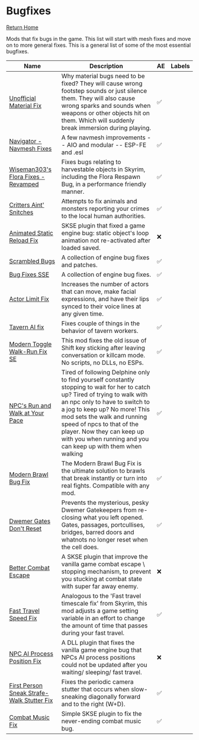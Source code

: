 # Bugfixes
[Return Home](https://github.com/Geborgen/usefulmods)

Mods that fix bugs in the game. This list will start with mesh fixes and move on to more general fixes. This is a general list of some of the most essential bugfixes.

| Name  | Description | AE | Labels |
| ------------- | ------------- | ------------ | ------------ |
| [Unofficial Material Fix](https://www.nexusmods.com/skyrimspecialedition/mods/21027)  | Why material bugs need to be fixed? They will cause wrong footstep sounds or just silence them. They will also cause wrong sparks and sounds when weapons or other objects hit on them. Which will suddenly break immersion during playing.   | :white_check_mark: |
| [Navigator - Navmesh Fixes](https://www.nexusmods.com/skyrimspecialedition/mods/52641)  |  A few navmesh improvements -- AIO and modular -- ESP-FE and .esl   | :white_check_mark: |
| [Wiseman303's Flora Fixes - Revamped](https://www.nexusmods.com/skyrimspecialedition/mods/28197)  |  Fixes bugs relating to harvestable objects in Skyrim, including the Flora Respawn Bug, in a performance friendly manner.   | :white_check_mark: |
| [Critters Aint' Snitches](https://www.nexusmods.com/skyrimspecialedition/mods/15134)  |  Attempts to fix animals and monsters reporting your crimes to the local human authorities.  | :white_check_mark: |
| [Animated Static Reload Fix](https://www.nexusmods.com/skyrimspecialedition/mods/53761)  |  SKSE plugin that fixed a game engine bug: static object's loop animation not re-activated after loaded saved.   | :x: |
| [Scrambled Bugs](https://www.nexusmods.com/skyrimspecialedition/mods/43532)  |  A collection of engine bug fixes and patches.   | :white_check_mark: |
| [Bug Fixes SSE](https://www.nexusmods.com/skyrimspecialedition/mods/33261)  |  A collection of engine bug fixes.   | :white_check_mark: |
| [Actor Limit Fix](https://www.nexusmods.com/skyrimspecialedition/mods/32349)  |  Increases the number of actors that can move, make facial expressions, and have their lips synced to their voice lines at any given time.   | :white_check_mark: |
| [Tavern AI fix](https://www.nexusmods.com/skyrimspecialedition/mods/23107)  |  Fixes couple of things in the behavior of tavern workers.   | :white_check_mark: |
| [Modern Toggle Walk-Run Fix SE](https://www.nexusmods.com/skyrimspecialedition/mods/44689)  |  This mod fixes the old issue of Shift key sticking after leaving conversation or killcam mode. No scripts, no DLLs, no ESPs.   | :white_check_mark: |
| [NPC's Run and Walk at Your Pace](https://www.nexusmods.com/skyrimspecialedition/mods/2482)  |  Tired of following Delphine only to find yourself constantly stopping to wait for her to catch up? Tired of trying to walk with an npc only to have to switch to a jog to keep up? No more! This mod sets the walk and running speed of npcs to that of the player. Now they can keep up with you when running and you can keep up with them when walking  | :white_check_mark: |
| [Modern Brawl Bug Fix](https://www.nexusmods.com/skyrimspecialedition/mods/1473)  |  The Modern Brawl Bug Fix is the ultimate solution to brawls that break instantly or turn into real fights. Compatible with any mod.   | :white_check_mark: |
| [Dwemer Gates Don't Reset](https://www.nexusmods.com/skyrimspecialedition/mods/26331)  |  Prevents the mysterious, pesky Dwemer Gatekeepers from re-closing what you left opened. Gates, passages, portcullises, bridges, barred doors and whatnots no longer reset when the cell does.   | :white_check_mark: |
| [Better Combat Escape](https://www.nexusmods.com/skyrimspecialedition/mods/43936)  |  A SKSE plugin that improve the vanilla game combat escape \ stopping mechanism, to prevent you stucking at combat state with super far away enemy.   | :x: |
| [Fast Travel Speed Fix](https://www.nexusmods.com/skyrimspecialedition/mods/1503)  |  Analogous to the 'Fast travel timescale fix' from Skyrim, this mod adjusts a game setting variable in an effort to change the amount of time that passes during your fast travel.   | :white_check_mark: |
| [NPC AI Process Position Fix](https://www.nexusmods.com/skyrimspecialedition/mods/40261)  |  A DLL plugin that fixes the vanilla game engine bug that NPCs AI process positions could not be updated after you waiting/ sleeping/ fast travel.   | :x: |
| [First Person Sneak Strafe-Walk Stutter Fix](https://www.nexusmods.com/skyrimspecialedition/mods/31165)  |  Fixes the periodic camera stutter that occurs when slow-sneaking diagonally forward and to the right (W+D).   | :white_check_mark: |
| [Combat Music Fix](https://www.nexusmods.com/skyrimspecialedition/mods/67015?tab=description)  |  Simple SKSE plugin to fix the never-ending combat music bug.   | :white_check_mark: |
